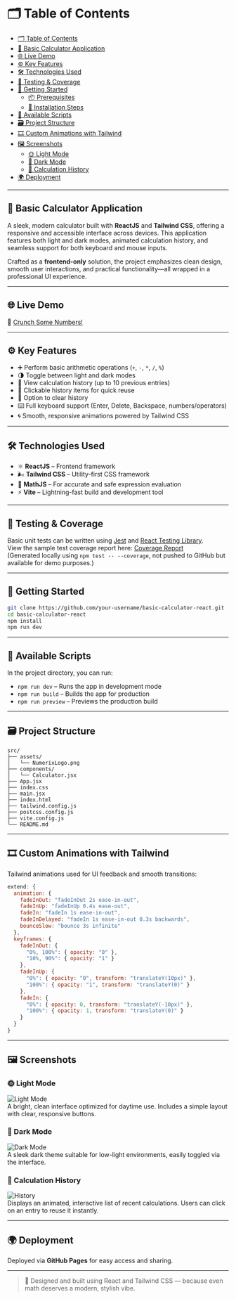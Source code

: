 # 🗂️ Table of Contents

- [🗂️ Table of Contents](#️-table-of-contents)
- [🧮 Basic Calculator Application](#-basic-calculator-application)
- [🌐 Live Demo](#-live-demo)
- [⚙️ Key Features](#️-key-features)
- [🛠️ Technologies Used](#️-technologies-used)
- [🧪 Testing \& Coverage](#-testing--coverage)
- [🚀 Getting Started](#-getting-started)
  - [📦 Prerequisites](#-prerequisites)
  - [🧰 Installation Steps](#-installation-steps)
- [🧾 Available Scripts](#-available-scripts)
- [🗃️ Project Structure](#️-project-structure)
- [🎞️ Custom Animations with Tailwind](#️-custom-animations-with-tailwind)
- [🖼️ Screenshots](#️-screenshots)
  - [🌞 Light Mode](#-light-mode)
  - [🌙 Dark Mode](#-dark-mode)
  - [🧮 Calculation History](#-calculation-history)
- [🌍 Deployment](#-deployment)

---

## 🧮 Basic Calculator Application

A sleek, modern calculator built with **ReactJS** and **Tailwind CSS**, offering a responsive and accessible interface across devices. This application features both light and dark modes, animated calculation history, and seamless support for both keyboard and mouse inputs.

Crafted as a **frontend-only** solution, the project emphasizes clean design, smooth user interactions, and practical functionality—all wrapped in a professional UI experience.

---

## 🌐 Live Demo

🔗 [Crunch Some Numbers!](https://pavithrj.github.io/numerix/)

---

## ⚙️ Key Features

- ➕ Perform basic arithmetic operations (`+`, `-`, `*`, `/`, `%`)
- 🌗 Toggle between light and dark modes
- 🧾 View calculation history (up to 10 previous entries)
- 🔁 Clickable history items for quick reuse
- 🧹 Option to clear history
- ⌨️ Full keyboard support (Enter, Delete, Backspace, numbers/operators)
- 🌀 Smooth, responsive animations powered by Tailwind CSS

---

## 🛠️ Technologies Used

- ⚛️ **ReactJS** – Frontend framework
- 🌬️ **Tailwind CSS** – Utility-first CSS framework
- 📐 **MathJS** – For accurate and safe expression evaluation
- ⚡ **Vite** – Lightning-fast build and development tool

---

## 🧪 Testing & Coverage

Basic unit tests can be written using [Jest](https://jestjs.io/) and [React Testing Library](https://testing-library.com/).  
View the sample test coverage report here: [Coverage Report](./coverage/lcov-report/index.html)  
(Generated locally using `npm test -- --coverage`, not pushed to GitHub but available for demo purposes.)

---

## 🚀 Getting Started



```bash
git clone https://github.com/your-username/basic-calculator-react.git
cd basic-calculator-react
npm install
npm run dev
```

---

## 🧾 Available Scripts

In the project directory, you can run:

- `npm run dev` – Runs the app in development mode
- `npm run build` – Builds the app for production
- `npm run preview` – Previews the production build

---

## 🗃️ Project Structure

```
src/
├── assets/
│   └── NumerixLogo.png
├── components/
│   └── Calculator.jsx
├── App.jsx
├── index.css
├── main.jsx
├── index.html
├── tailwind.config.js
├── postcss.config.js
├── vite.config.js
└── README.md
```

---

## 🎞️ Custom Animations with Tailwind

Tailwind animations used for UI feedback and smooth transitions:

```js
extend: {
  animation: {
    fadeInOut: "fadeInOut 2s ease-in-out",
    fadeInUp: "fadeInUp 0.4s ease-out",
    fadeIn: "fadeIn 1s ease-in-out",
    fadeInDelayed: "fadeIn 1s ease-in-out 0.3s backwards",
    bounceSlow: "bounce 3s infinite"
  },
  keyframes: {
    fadeInOut: {
      "0%, 100%": { opacity: "0" },
      "10%, 90%": { opacity: "1" }
    },
    fadeInUp: {
      "0%": { opacity: "0", transform: "translateY(10px)" },
      "100%": { opacity: "1", transform: "translateY(0)" }
    },
    fadeIn: {
      "0%": { opacity: 0, transform: "translateY(-10px)" },
      "100%": { opacity: 1, transform: "translateY(0)" }
    }
  }
}
```

---

## 🖼️ Screenshots

### 🌞 Light Mode  
![Light Mode](./screenshots/light-mode.png)  
A bright, clean interface optimized for daytime use. Includes a simple layout with clear, responsive buttons.

### 🌙 Dark Mode  
![Dark Mode](./screenshots/dark-mode.png)  
A sleek dark theme suitable for low-light environments, easily toggled via the interface.

### 🧮 Calculation History  
![History](./screenshots/history-demo.gif)  
Displays an animated, interactive list of recent calculations. Users can click on an entry to reuse it instantly.

---

## 🌍 Deployment

Deployed via **GitHub Pages** for easy access and sharing.

---

> 🧠 Designed and built using React and Tailwind CSS — because even math deserves a modern, stylish vibe.